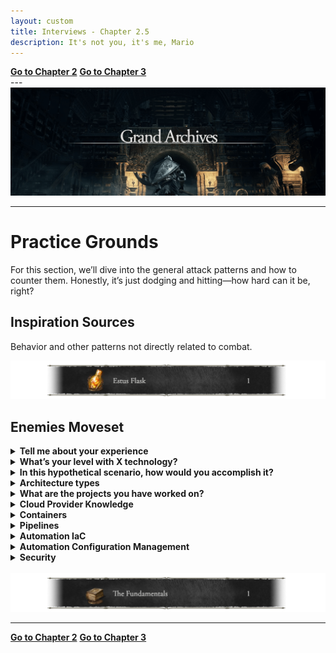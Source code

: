 ```yaml
---
layout: custom
title: Interviews - Chapter 2.5
description: It's not you, it's me, Mario
---
```


<div class="nav-buttons">
  <a href="/pages/ds-interviews-chapter-2" class="ds-button left-button"><strong>Go to Chapter 2</strong></a>
  <a href="/pages/ds-interviews-chapter-3" class="ds-button right-button"><strong>Go to Chapter 3</strong></a>
</div>
---

<img class="hover-image" src="../images/interviews/location-interview-grand-archives.png" alt="location-interview-grand-archives" style="cursor: pointer;">

---

# Practice Grounds

For this section, we’ll dive into the general attack patterns and how to counter them. Honestly, it’s just dodging and hitting—how hard can it be, right?

## Inspiration Sources

Behavior and other patterns not directly related to combat.

<img class="hover-image" src="../images/interviews/object-estus-flask.png" alt="object-estus-flask" style="cursor: pointer;">
<br>


## Enemies Moveset

<div>
  <details>
    <summary><strong>Tell me about your experience</strong></summary>
    <ul>
      <li>The interviewer wants to know about your experience. Briefly mention the technologies and projects you’ve worked on.</li>
      <li>Prepare this beforehand, focusing on what they might want to hear and highlighting your key achievements.</li>
    </ul>
  </details>

  <details>
    <summary><strong>What’s your level with X technology?</strong></summary>
    <ul>
      <li>Your answer sets the difficulty of the questions. A safe option is “intermediate” if you’re unsure, but “advanced” or “expert” works if you have deep experience.</li>
      <li>Expect a more engaging conversation when both parties have high levels of knowledge.</li>
    </ul>
  </details>

  <details>
    <summary><strong>In this hypothetical scenario, how would you accomplish it?</strong></summary>
    <ul>
      <li>This question aims to assess your understanding of architectures, workflows, and tools.</li>
      <li>You may not have direct experience, but knowing which tools are best is key. Multiple answers are common, so stick to what you’re confident with.</li>
      <li>They may challenge your answers to see how you react and adapt.</li>
    </ul>
  </details>

  <details>
    <summary><strong>Architecture types</strong></summary>
    <ul>
      <li>At this level, you should be familiar with various architectures like microservices, monoliths, and event-driven systems, and know when each is appropriate.</li>
      <li>Expect questions like “What challenges would you face when using a microservice architecture from scratch?”</li>
    </ul>
  </details>

  <details>
    <summary><strong>What are the projects you have worked on?</strong></summary>
    <ul>
      <li>The interviewer wants to see your hands-on experience. Be prepared to dive into the details of your most challenging projects.</li>
      <li>Highlight popular technologies to earn more points and steer follow-up questions.</li>
    </ul>
  </details>

  <details>
    <summary><strong>Cloud Provider Knowledge</strong></summary>
    <ul>
      <li>Expect questions on VPC setup, Load Balancers, security best practices, and specific service knowledge (CloudFront, Lambda, SQS, etc.).</li>
      <li>Prepare for database-related questions: backups, configuration, and general use cases.</li>
    </ul>
  </details>

  <details>
    <summary><strong>Containers</strong></summary>
    <ul>
      <li>Be ready for Docker and Kubernetes questions, including common commands, troubleshooting, service mesh, and Helm knowledge.</li>
    </ul>
  </details>

  <details>
    <summary><strong>Pipelines</strong></summary>
    <ul>
      <li>Know how to automate everyday tasks, manage dependencies, and improve job speeds.</li>
      <li>Understand good practices around CI/CD pipelines.</li>
    </ul>
  </details>

  <details>
    <summary><strong>Automation IaC</strong></summary>
    <ul>
      <li>Prepare for specific questions around Terraform (e.g., state locking, merging maps) and CloudFormation, including SAM and Serverless Framework.</li>
    </ul>
  </details>

  <details>
    <summary><strong>Automation Configuration Management</strong></summary>
    <ul>
      <li>Expect questions about tools like Packer, Chef, and Ansible, and their differences.</li>
    </ul>
  </details>

  <details>
    <summary><strong>Security</strong></summary>
    <ul>
      <li>“Do it with security in mind” applies to everything above.</li>
    </ul>
  </details>
</div>



<br>

<img class="hover-image" src="../images/interviews/object-the-fundamentals.png" alt="object-fundamentals" style="cursor: pointer;">

<br>

---

<div class="nav-buttons">
  <a href="/pages/ds-interviews-chapter-2" class="ds-button left-button"><strong>Go to Chapter 2</strong></a>
  <a href="/pages/ds-interviews-chapter-3" class="ds-button right-button"><strong>Go to Chapter 3</strong></a>
</div>
